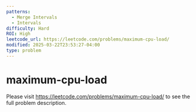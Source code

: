 ```yaml
---
patterns:
  - Merge Intervals
  - Intervals
difficulty: Hard
ROI: High
leetcode_url: https://leetcode.com/problems/maximum-cpu-load/
modified: 2025-03-22T23:53:27-04:00
type: problem
---
```


# maximum-cpu-load

Please visit https://leetcode.com/problems/maximum-cpu-load/ to see the full problem description.
